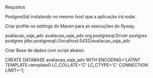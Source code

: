 Requsitos

PostgresSql instalando no mesmo host que a aplicação irá rodar.


Criar profile no settings do Maven para as execuções do flyway.

<profile>
   <id>avaliacao_saje_adv</id>
   <properties>
      <flyway.serverId>avaliacao_saje_adv</flyway.serverId>
      <flyway.driver>org.postgresql.Driver</flyway.driver>
      <flyway.user>postgres</flyway.user>
      <flyway.password>postgres</flyway.password>
      <flyway.url>jdbc:postgresql://localhost:5432/avaliacao_saje_adv</flyway.url>
   </properties>
</profile>


Criar Base de dados com script abaixo:

CREATE DATABASE avaliacao_saje_adv
  WITH ENCODING='LATIN1'
       TEMPLATE=template0
       LC_COLLATE='C'
       LC_CTYPE='C'
       CONNECTION LIMIT=-1;

       
